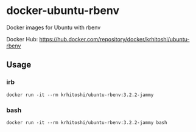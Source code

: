 # docker-ubuntu-rbenv

Docker images for Ubuntu with rbenv

Docker Hub: https://hub.docker.com/repository/docker/krhitoshi/ubuntu-rbenv

## Usage

### irb

```
docker run -it --rm krhitoshi/ubuntu-rbenv:3.2.2-jammy
```

### bash

```
docker run -it --rm krhitoshi/ubuntu-rbenv:3.2.2-jammy bash
```